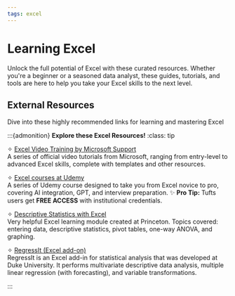 ```yaml
---
tags: excel
---
```



# Learning Excel

Unlock the full potential of Excel with these curated resources. Whether you're a beginner or a seasoned data analyst, these guides, tutorials, and tools are here to help you take your Excel skills to the next level. 

## External Resources
Dive into these highly recommended links for learning and mastering Excel

:::{admonition} **Explore these Excel Resources!**
:class: tip  

✧ [Excel Video Training by Microsoft Support](https://support.microsoft.com/en-us/office/excel-video-training-9bc05390-e94c-46af-a5b3-d7c22f6990bb)  
   A series of official video tutorials from Microsoft, ranging from entry-level to advanced Excel skills, complete with templates and other resources. 

✧ [Excel courses at Udemy](https://www.udemy.com/courses/search/?src=ukw&q=excel)  
   A series of Udemy course designed to take you from Excel novice to pro, covering AI integration, GPT, and interview preparation. 
   ✨ **Pro Tip:** Tufts users get **FREE ACCESS** with institutional credentials. 

✧ [Descriptive Statistics with Excel](https://www.princeton.edu/~otorres/Excel/)  
   Very helpful Excel learning module created at Princeton. Topics covered: entering data, descriptive statistics, pivot tables, one-way ANOVA, and graphing.

✧ [RegressIt (Excel add-on)](https://regressit.com/index.html#/)  
   RegressIt is an Excel add-in for statistical analysis that was developed at Duke University. It performs multivariate descriptive data analysis, multiple linear regression (with forecasting), and variable transformations. 

:::


